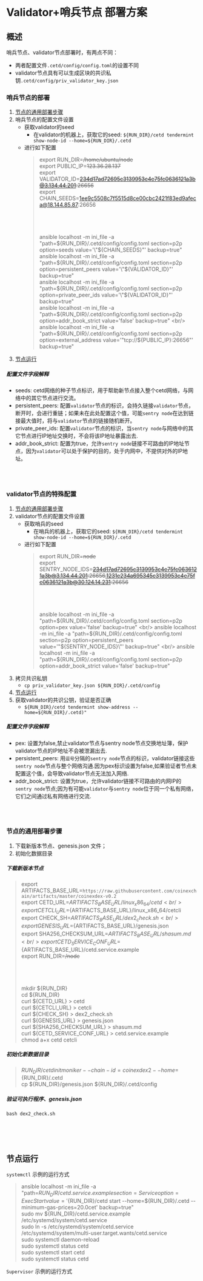 # Validator+哨兵节点 部署方案


## 概述

哨兵节点、validator节点部署时，有两点不同：

*	两者配置文件`.cetd/config/config.toml`的设置不同
*  validator节点具有可以生成区块的共识私钥`.cetd/config/priv_validator_key.json`


### 哨兵节点的部署

1. [节点的通用部署步骤](#节点的通用部署步骤)
2. 哨兵节点的配置文件设置
	*	获取validator的seed
		* 在validator的机器上，获取它的seed: `${RUN_DIR}/cetd tendermint show-node-id --home=${RUN_DIR}/.cetd`
	*  进行如下配置
		> 	export RUN_DIR=~~/home/ubuntu/node~~ <br/>
		>  export PUBLIC_IP=~~123.36.28.137~~ <br/>
		>	export VALIDATOR_ID=~~234d17ad72695c3139953c4e75fc0636121a3b@3.134.44.201:26656~~ <br/>
		>	export CHAIN_SEEDS=1ee9c5508c7f5515d8ce00cbc2421f83ed9afeca@18.144.85.87:26656 <br/>
		> <br/>
		> <br/>
		> <br/>
		> <br/>
		> ansible localhost -m ini_file -a "path=${RUN_DIR}/.cetd/config/config.toml section=p2p option=seeds value='\"${CHAIN_SEEDS}\"' backup=true" <br/>
		>	ansible localhost -m ini_file -a "path=${RUN_DIR}/.cetd/config/config.toml section=p2p option=persistent_peers value='\"${VALIDATOR_ID}\"' backup=true"	<br/>
		>	ansible localhost -m ini_file -a "path=${RUN_DIR}/.cetd/config/config.toml section=p2p option=private_peer_ids value='\"${VALIDATOR_ID}\"' backup=true" <br/>
		>	ansible localhost -m ini_file -a "path=${RUN_DIR}/.cetd/config/config.toml section=p2p option=addr_book_strict value='false' backup=true" <br/>
		>	ansible localhost -m ini_file -a "path=${RUN_DIR}/.cetd/config/config.toml section=p2p option=external_address value='\"tcp://${PUBLIC_IP}:26656\"' backup=true"
3. [节点运行](#节点运行)
	



##### 配置文件字段解释

*	seeds: cetd网络的种子节点标识，用于帮助新节点接入整个cetd网络，与网络中的其它节点进行交流。
*	persistent_peers: 配置`validator`节点的标识，会持久链接`validator`节点，断开时，会进行重链；如果未在此处配置这个值，可能`sentry node`在达到链接最大值时，将与`validator`节点的链接随机断开。   	
*	private_peer_ids: 配置`validator`节点的标识，当`sentry node`与网络中的其它节点进行IP地址交换时，不会将该IP地址暴露出去.
*	addr_book_strict: 配置为true，允许`sentry node`链接不可路由的IP地址节点，因为`validator`可以处于保护的目的，处于内网中，不提供对外的IP地址。

<br/>
<br/>

### validator节点的特殊配置

1. [节点的通用部署步骤](#节点的通用部署步骤)
2. validator节点的配置文件设置
	*	获取哨兵的seed
		* 在哨兵的机器上，获取它的seed: `${RUN_DIR}/cetd tendermint show-node-id --home=${RUN_DIR}/.cetd` 
	*  进行如下配置
		> 	export RUN_DIR=~~node~~ <br/>
		>	export SENTRY_NODE_IDS=~~234d17ad72695c3139953c4e75fc0636121a3b@3.134.44.201:26656,1231e234a695345c3139953c4e75fc0636121a3b@30.124.14.231:26656~~ <br/>
		> <br/>
		> <br/>
		> <br/>
		> <br/>
		> ansible localhost -m ini_file -a "path=${RUN_DIR}/.cetd/config/config.toml section=p2p option=pex value='false' backup=true" <br/>
		> ansible localhost -m ini_file -a "path=${RUN_DIR}/.cetd/config/config.toml section=p2p option=persistent_peers value='\"${SENTRY_NODE_IDS}\"' backup=true" <br/>
		> ansible localhost -m ini_file -a "path=${RUN_DIR}/.cetd/config/config.toml section=p2p option=addr_book_strict value='false' backup=true" <br/>
3. 	拷贝共识私钥
	*	`cp priv_validator_key.json ${RUN_DIR}/.cetd/config`
4. [节点运行](#节点运行)
5. 获取validator的共识公钥，验证是否正确
	*	`${RUN_DIR}/cetd tendermint show-address --home=${RUN_DIR}/.cetd)"`

##### 配置文件字段解释		
*	pex: 设置为false,禁止validator节点与sentry node节点交换地址簿，保护validator节点的IP地址不会被泄漏出去.<br>
*	persistent_peers: 用`逗号`分隔的`sentry node`节点的标识，validator链接这些`sentry node`节点与整个网络沟通.因为pex标识设置为false,如果验证者节点未配置这个值，会导致validator节点无法加入网络. <br>
*	addr_book_strict: 设置为true，允许validator链接不可路由的内网IP的`sentry node`节点;因为有可能`validator`与`sentry node`位于同一个私有网络，它们之间通过私有网络进行交流. <br>

<br/>
<br/>


### 节点的通用部署步骤

1. 下载新版本节点、genesis.json 文件；
2. 初始化数据目录

##### 下载新版本节点

>	export ARTIFACTS_BASE_URL=`https://raw.githubusercontent.com/coinexchain/artifacts/master/coinexdex-v0.2` <br/>
>	export CETD_URL=${ARTIFACTS_BASE_URL}/linux_x86_64/cetd <br/>
>	export CETCLI_URL=${ARTIFACTS_BASE_URL}/linux_x86_64/cetcli <br/>
> 	export CHECK_SH=${ARTIFACTS_BASE_URL}/dex2_check.sh <br/>
>	export GENESIS_URL=${ARTIFACTS_BASE_URL}/genesis.json <br/>
>	export SHA256_CHECKSUM_URL=${ARTIFACTS_BASE_URL}/shasum.md <br/>
>	export CETD_SERVICE_CONF_URL=${ARTIFACTS_BASE_URL}/cetd.service.example <br/>	export RUN_DIR=~~/node~~ <br/>
> <br/>
> <br/>
> <br/>
> <br/>
> 	mkdir ${RUN_DIR} <br/>
>	cd ${RUN_DIR} <br/>
>	curl ${CETD_URL} > cetd <br/>
>	curl ${CETCLI_URL} > cetcli <br/>
>	curl ${CHECK_SH} > dex2_check.sh <br/>
>	curl ${GENESIS_URL} > genesis.json <br/>
>	curl ${SHA256_CHECKSUM_URL} > shasum.md <br/>
>	curl ${CETD_SERVICE_CONF_URL} > cetd.service.example <br/>
>	chmod a+x cetd cetcli <br/>
>

##### 初始化新数据目录

> ${RUN_DIR}/cetd init moniker --chain-id=coinexdex2 --home=${RUN_DIR}/.cetd <br/>
> cp ${RUN_DIR}/genesis.json ${RUN_DIR}/.cetd/config <br/>

##### 验证可执行程序、genesis.json

`bash dex2_check.sh`

 
<br/>
<br/>
<br/>

## 节点运行

`systemctl` 示例的运行方式

> ansible localhost -m ini_file -a "path=${RUN_DIR}/cetd.service.example section=Service option=ExecStart value='${RUN_DIR}/cetd start --home=${RUN_DIR}/.cetd --minimum-gas-prices=20.0cet' backup=true"<br>
> sudo mv ${RUN_DIR}/cetd.service.example /etc/systemd/system/cetd.service <br>
> sudo ln -s /etc/systemd/system/cetd.service /etc/systemd/system/multi-user.target.wants/cetd.service <br>
> sudo systemctl daemon-reload  <br>
> sudo systemctl status cetd  <br>
> sudo systemctl start cetd  <br>
> sudo systemctl status cetd  <br>

`Supervisor` 示例的运行方式




